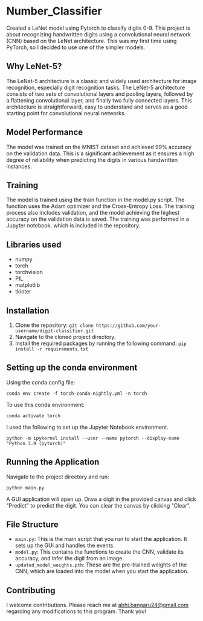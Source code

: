 # Number_Classifier
Created a LeNet model using Pytorch to classify digits 0-9. This project is about recognizing handwritten digits using a convolutional neural network (CNN) based on the LeNet architecture. This was my first time using PyTorch, so I decided to use one of the simpler models.

## Why LeNet-5?

The LeNet-5 architecture is a classic and widely used architecture for image recognition, especially digit recognition tasks. The LeNet-5 architecture consists of two sets of convolutional layers and pooling layers, followed by a flattening convolutional layer, and finally two fully connected layers. This architecture is straightforward, easy to understand and serves as a good starting point for convolutional neural networks. 

## Model Performance

The model was trained on the MNIST dataset and achieved 99% accuracy on the validation data. This is a significant achievement as it ensures a high degree of reliability when predicting the digits in various handwritten instances.

## Training 
The model is trained using the train function in the model.py script. The function uses the Adam optimizer and the Cross-Entropy Loss. The training process also includes validation, and the model achieving the highest accuracy on the validation data is saved. The training was performed in a Jupyter notebook, which is included in the repository.

## Libraries used
- numpy
- torch
- torchvision
- PIL
- matplotlib
- tkinter

## Installation

1. Clone the repository:
   `git clone https://github.com/your-username/digit-classifier.git`
2. Navigate to the cloned project directory.
3. Install the required packages by running the following command:
   `pip install -r requirements.txt`

## Setting up the conda environment 
Using the conda config file:
```
conda env create -f torch-conda-nightly.yml -n torch
```
To use this conda environment:
```
conda activate torch
```
I used the following to set up the Jupyter Notebook environment.
```
python -m ipykernel install --user --name pytorch --display-name "Python 3.9 (pytorch)"
```
## Running the Application

Navigate to the project directory and run:
```shell
python main.py
```


A GUI application will open up. Draw a digit in the provided canvas and click "Predict" to predict the digit. You can clear the canvas by clicking "Clear".

## File Structure

- `main.py`: This is the main script that you run to start the application. It sets up the GUI and handles the events.
- `model.py`: This contains the functions to create the CNN, validate its accuracy, and infer the digit from an image.
- `updated_model_weights.pth`: These are the pre-trained weights of the CNN, which are loaded into the model when you start the application.

## Contributing

I welcome contributions. Please reach me at abhi.bangaru24@gmail.com regarding any modifications to this program. Thank you!


